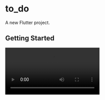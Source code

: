 # to_do

A new Flutter project.

## Getting Started

<video src="https://user-images.githubusercontent.com/78942298/185008810-ad325a34-f6e7-4f25-85d5-f6bba91b8d14.mp4" ></video>
